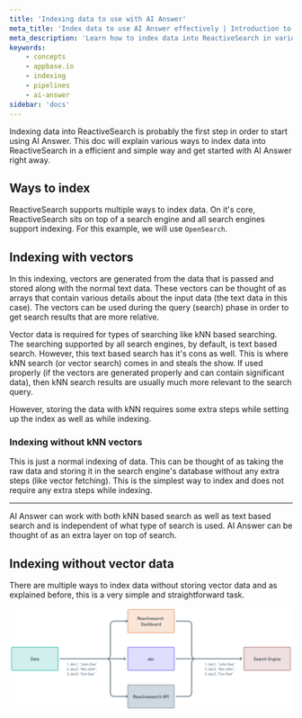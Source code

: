 ```yaml
---
title: 'Indexing data to use with AI Answer'
meta_title: 'Index data to use AI Answer effectively | Introduction to Appbase.io'
meta_description: 'Learn how to index data into ReactiveSearch in various ways and use it with AI Answer'
keywords:
    - concepts
    - appbase.io
    - indexing
    - pipelines
    - ai-answer
sidebar: 'docs'
---
```


Indexing data into ReactiveSearch is probably the first step in order to start using AI Answer. This doc will explain various ways to index data into ReactiveSearch in a efficient and simple way and get started with AI Answer right away.

## Ways to index

ReactiveSearch supports multiple ways to index data. On it's core, ReactiveSearch sits on top of a search engine and all search engines support indexing. For this example, we will use `OpenSearch`.

## Indexing with vectors

In this indexing, vectors are generated from the data that is passed and stored along with the normal text data. These vectors can be thought of as arrays that contain various details about the input data (the text data in this case). The vectors can be used during the query (search) phase in order to get search results that are more relative.

Vector data is required for types of searching like kNN based searching. The searching supported by all search engines, by default, is text based search. However, this text based search has it's cons as well. This is where kNN search (or vector search) comes in and steals the show. If used properly (if the vectors are generated properly and can contain significant data), then kNN search results are usually much more relevant to the search query.

However, storing the data with kNN requires some extra steps while setting up the index as well as while indexing.

### Indexing without kNN vectors

This is just a normal indexing of data. This can be thought of as taking the raw data and storing it in the search engine's database without any extra steps (like vector fetching). This is the simplest way to index and does not require any extra steps while indexing.

---

AI Answer can work with both kNN based search as well as text based search and is independent of what type of search is used. AI Answer can be thought of as an extra layer on top of search.


## Indexing without vector data

There are multiple ways to index data without storing vector data and as explained before, this is a very simple and straightforward task.

![Indexing Without Vector Data](../../../content/images/concepts/normal_indexing.png "Indexing Without Vector Data Vizualized")
